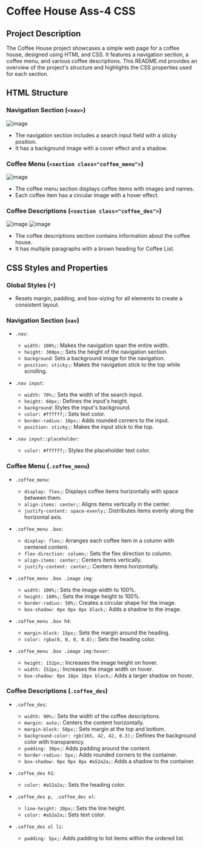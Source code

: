 # Coffee House Ass-4 CSS

## Project Description
The Coffee House project showcases a simple web page for a coffee house, designed using HTML and CSS. It features a navigation section, a coffee menu, and various coffee descriptions. This README.md provides an overview of the project's structure and highlights the CSS properties used for each section.

## HTML Structure

### Navigation Section (`<nav>`)
![image](https://github.com/saifulislam05/coffee-house/assets/73392705/4f4e9440-de70-4587-9858-513646118c9b)

- The navigation section includes a search input field with a sticky position.
- It has a background image with a cover effect and a shadow.

### Coffee Menu (`<section class="coffee_menu">`)
![image](https://github.com/saifulislam05/coffee-house/assets/73392705/b44375a2-70c8-42ac-874c-9dd4f2f7c794)

- The coffee menu section displays coffee items with images and names.
- Each coffee item has a circular image with a hover effect.

### Coffee Descriptions (`<section class="coffee_des">`)
![image](https://github.com/saifulislam05/coffee-house/assets/73392705/18bc1a38-5446-42e1-82a9-9a1c3d676859)
![image](https://github.com/saifulislam05/coffee-house/assets/73392705/9daf1608-f7b1-44ed-9c05-d5bd88754d22)

- The coffee descriptions section contains information about the coffee house.
- It has multiple paragraphs with a brown heading for Coffee List.

## CSS Styles and Properties

### Global Styles (`*`)
- Resets margin, padding, and box-sizing for all elements to create a consistent layout.

### Navigation Section (`nav`)
- `.nav`:
  - `width: 100%;`: Makes the navigation span the entire width.
  - `height: 300px;`: Sets the height of the navigation section.
  - `background`: Sets a background image for the navigation.
  - `position: sticky;`: Makes the navigation stick to the top while scrolling.
  
- `.nav input`:
  - `width: 70%;`: Sets the width of the search input.
  - `height: 60px;`: Defines the input's height.
  - `background`: Styles the input's background.
  - `color: #ffffff;`: Sets text color.
  - `border-radius: 10px;`: Adds rounded corners to the input.
  - `position: sticky;`: Makes the input stick to the top.
  
- `.nav input::placeholder`:
  - `color: #ffffff;`: Styles the placeholder text color.

### Coffee Menu (`.coffee_menu`)
- `.coffee_menu`:
  - `display: flex;`: Displays coffee items horizontally with space between them.
  - `align-items: center;`: Aligns items vertically in the center.
  - `justify-content: space-evenly;`: Distributes items evenly along the horizontal axis.

- `.coffee_menu .box`:
  - `display: flex;`: Arranges each coffee item in a column with centered content.
  - `flex-direction: column;`: Sets the flex direction to column.
  - `align-items: center;`: Centers items vertically.
  - `justify-content: center;`: Centers items horizontally.

- `.coffee_menu .box .image img`:
  - `width: 100%;`: Sets the image width to 100%.
  - `height: 100%;`: Sets the image height to 100%.
  - `border-radius: 50%;`: Creates a circular shape for the image.
  - `box-shadow: 0px 8px 8px black;`: Adds a shadow to the image.

- `.coffee_menu .box h4`:
  - `margin-block: 15px;`: Sets the margin around the heading.
  - `color: rgba(0, 0, 0, 0.8);`: Sets the heading color.

- `.coffee_menu .box .image img:hover`:
  - `height: 152px;`: Increases the image height on hover.
  - `width: 152px;`: Increases the image width on hover.
  - `box-shadow: 0px 18px 18px black;`: Adds a larger shadow on hover.

### Coffee Descriptions (`.coffee_des`)
- `.coffee_des`:
  - `width: 90%;`: Sets the width of the coffee descriptions.
  - `margin: auto;`: Centers the content horizontally.
  - `margin-block: 50px;`: Sets margin at the top and bottom.
  - `background-color: rgb(165, 42, 42, 0.3);`: Defines the background color with transparency.
  - `padding: 30px;`: Adds padding around the content.
  - `border-radius: 5px;`: Adds rounded corners to the container.
  - `box-shadow: 0px 0px 8px #a52a2a;`: Adds a shadow to the container.

- `.coffee_des h1`:
  - `color: #a52a2a;`: Sets the heading color.

- `.coffee_des p, .coffee_des ol`:
  - `line-height: 20px;`: Sets the line height.
  - `color: #a52a2a;`: Sets text color.

- `.coffee_des ol li`:
  - `padding: 5px;`: Adds padding to list items within the ordered list.
